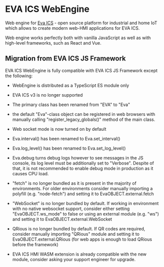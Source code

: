 # EVA ICS WebEngine

Web engine for [Eva ICS](https://www.bohemia-automation.com/software/eva4/) -
open source platform for industrial and home IoT which allows to create modern
web-HMI applications for EVA ICS.

Web engine works perfectly both with vanilla JavaScript as well as with
high-level frameworks, such as React and Vue.

## Migration from EVA ICS JS Framework

EVA ICS WebEngine is fully compatible with EVA ICS JS Framework except the
following:

* WebEngine is distributed as a TypeScript ES module only

* EVA ICS v3 is no longer supported

* The primary class has been renamed from "EVA" to "Eva"

* the default "Eva"-class object can be registered in web browsers with
manually calling "register\_legacy\_globals()" method of the main class.

* Web socket mode is now turned on by default

* Eva.interval() has been renamed to Eva.set\_interval()

* Eva.log\_level() has been renamed to Eva.set\_log\_level()

* Eva.debug turns debug logs however to see messages in the JS console, its
log level must be additionally set to "Verbose". Despite of that, it is not
recommended to enable debug mode in production as it causes CPU load.

* "fetch" is no longer bundled as it is present in the majority of
environments. For older environments consider manually importing a polyfill
(e.g. "node-fetch") and setting it to EvaOBJECT.external.fetch

* "WebSocket" is no longer bundled by default. If working in environment with
no native websocket support, consider either setting "EvaOBJECT.ws\_mode" to
false or using an external module (e.g. "ws") and setting it to
EvaOBJECT.external.WebSocket

* QRious is no longer bundled by default. If QR codes are required, consider
manually importing "QRious" module and setting it to EvaOBJECT.external.QRious
(for web apps is enough to load QRious before the framework)

* EVA ICS HMI WASM extension is already compatible with the new module,
consider asking your support engineer for upgrade.
